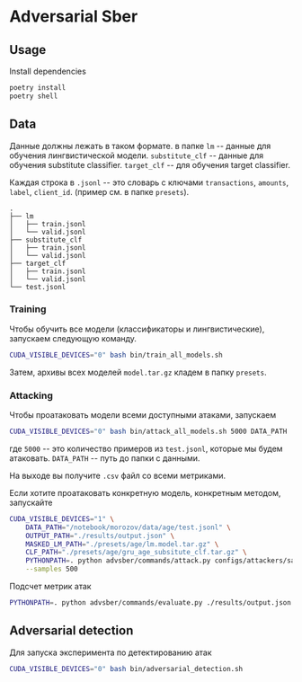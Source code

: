 # Adversarial Sber


## Usage

Install dependencies

```bash
poetry install
poetry shell
```

## Data

Данные должны лежать в таком формате. в папке `lm` -- данные для обучения лингвистической модели.
`substitute_clf` -- данные для обучения substitute classifier. 
`target_clf` -- для обучения target classifier.

Каждая строка в `.jsonl` -- это словарь с ключами `transactions`, `amounts`, `label`, `client_id`. 
(пример см. в папке `presets`).

```text
.
├── lm
│   ├── train.jsonl
│   └── valid.jsonl
├── substitute_clf
│   ├── train.jsonl
│   └── valid.jsonl
├── target_clf
│   ├── train.jsonl
│   └── valid.jsonl
└── test.jsonl
```

### Training 

Чтобы обучить все модели (классификаторы и лингвистические), запускаем следующую команду.

```bash
CUDA_VISIBLE_DEVICES="0" bash bin/train_all_models.sh
```

Затем, архивы всех моделей `model.tar.gz` кладем в папку `presets`. 

### Attacking

Чтобы проатаковать модели всеми доступными атаками, запускаем

```bash
CUDA_VISIBLE_DEVICES="0" bash bin/attack_all_models.sh 5000 DATA_PATH
```

где `5000` -- это количество примеров из `test.jsonl`, которые мы будем атаковать.
`DATA_PATH` -- путь до папки с данными.

На выходе вы получите `.csv` файл со всеми метриками.


Если хотите проатаковать конкретную модель, конкретным методом, запускайте

```bash
CUDA_VISIBLE_DEVICES="1" \
    DATA_PATH="/notebook/morozov/data/age/test.jsonl" \
    OUTPUT_PATH="./results/output.json" \
    MASKED_LM_PATH="./presets/age/lm.model.tar.gz" \
    CLF_PATH="./presets/age/gru_age_subsitute_clf.tar.gz" \
    PYTHONPATH=. python advsber/commands/attack.py configs/attackers/sampling_fool.jsonnet \
    --samples 500
```

Подсчет метрик атак

```bash
PYTHONPATH=. python advsber/commands/evaluate.py ./results/output.json
```

## Adversarial detection

Для запуска эксперимента по детектированию атак

```bash
CUDA_VISIBLE_DEVICES="0" bash bin/adversarial_detection.sh
```